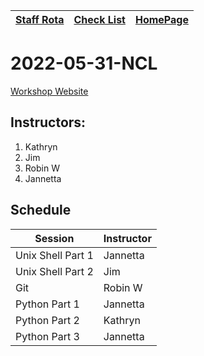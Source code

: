 |[Staff Rota](rota.md)|[Check List](checklist.md)|[HomePage](http://carpentries.ncldata.dev)|
|-|-|-|

# 2022-05-31-NCL

[Workshop Website](https://github.com/NclRSE-Training/2021-10-25-NCL)

## Instructors:

1. Kathryn
1. Jim
1. Robin W
2. Jannetta


## Schedule
|Session|Instructor|
|-|-|
|Unix Shell Part 1|Jannetta|
|Unix Shell Part 2|Jim|
|Git|Robin W|
|Python Part 1|Jannetta|
|Python Part 2|Kathryn|
|Python Part 3|Jannetta|
